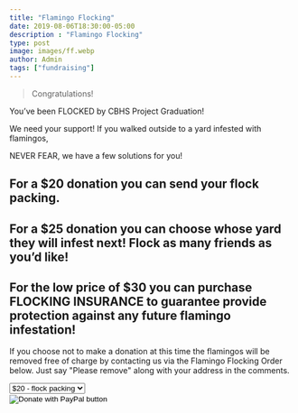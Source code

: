 ```yaml
---
title: "Flamingo Flocking"
date: 2019-08-06T18:30:00-05:00
description : "Flamingo Flocking"
type: post
image: images/ff.webp
author: Admin
tags: ["fundraising"]
---
```


> Congratulations!

You’ve been FLOCKED by CBHS Project Graduation!

 We need your support! If you walked outside to a yard infested with flamingos,

NEVER FEAR, we have a few solutions for you!

## For a $20 donation you can send your flock packing.

## For a $25 donation you can choose whose yard they will infest next!  Flock as many friends as you’d like! 

## For the low price of $30 you can purchase FLOCKING INSURANCE to guarantee provide protection against any future flamingo infestation!

If you choose not to make a donation at this time the flamingos will be removed free of charge by contacting us via the Flamingo Flocking Order below.  Just say "Please remove" along with your address in the comments.

<form action="https://www.paypal.com/cgi-bin/webscr" method="post" target="_top" role="form">
    <input type="hidden" name="cmd" value="_donations" />
    <input type="hidden" name="business" value="amhughes767@optonline.net" />
    <input type="hidden" name="currency_code" value="USD" />
    <div class="form-group wow fadeInDown" data-wow-duration="500ms" data-wow-delay=".6s">
        <select class="form-control" name="amount">
            <option value="20">$20 - flock packing</option>
            <option value="25">$25 - infest</option>
            <option value="30">$30 - insurance</option>
        </select>
    </div>
    <!--<input type="hidden" name="amount" value="20" />-->
    <input type="image" src="https://www.paypalobjects.com/en_US/i/btn/btn_donate_LG.gif" border="0" name="submit" title="PayPal - The safer, easier way to pay online!" alt="Donate with PayPal button" />
    <img alt="" border="0" src="https://www.paypal.com/en_US/i/scr/pixel.gif" width="1" height="1" />
</form>
